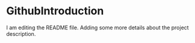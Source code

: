 # GithubIntroduction
I am editing the README file. Adding some more details about the project description.
